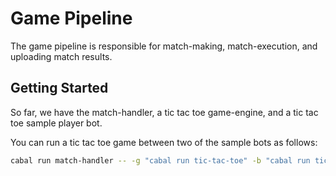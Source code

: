 # Game Pipeline

The game pipeline is responsible for match-making, match-execution, and uploading match results.

## Getting Started

So far, we have the match-handler, a tic tac toe game-engine, and a tic tac toe sample player bot.

You can run a tic tac toe game between two of the sample bots as follows:

```sh
cabal run match-handler -- -g "cabal run tic-tac-toe" -b "cabal run tic-tac-toe-player" -b "cabal run tic-tac-toe-player"
```
